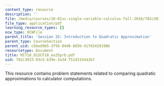 ```yaml
---
content_type: resource
description: ''
file: /media/courses/18-01sc-single-variable-calculus-fall-2010/782c303393c5b39e3a34f51d315441b7_MIT18_01SCF10_ex25prb.pdf
file_type: application/pdf
learning_resource_types: []
ocw_type: OCWFile
parent_title: 'Session 25: Introduction to Quadratic Approximation'
parent_type: CourseSection
parent_uid: c5bed9b5-3f56-84d6-8d5b-41fd3419190b
resourcetype: Document
title: MIT18_01SCF10_ex25prb.pdf
uid: 782c3033-93c5-b39e-3a34-f51d315441b7
---
```

This resource contains problem statements related to comparing quadratic approximations to calculator computations.
